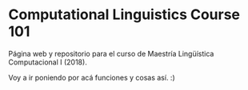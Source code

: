# Computational Linguistics Course 101
Página web y repositorio para el curso de Maestría Lingüística Computacional I (2018).

Voy a ir poniendo por acá funciones y cosas así. :)
